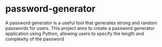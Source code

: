 # password-generator
 A password generator is a useful tool that generates strong and
 random passwords for users. This project aims to create a
 password generator application using Python, allowing users to
 specify the length and complexity of the password
